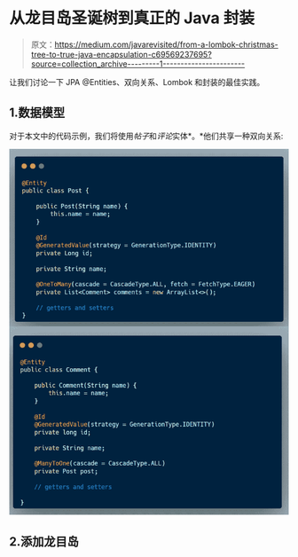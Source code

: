 # 从龙目岛圣诞树到真正的 Java 封装

> 原文：<https://medium.com/javarevisited/from-a-lombok-christmas-tree-to-true-java-encapsulation-c69569237695?source=collection_archive---------1----------------------->

让我们讨论一下 JPA @Entities、双向关系、Lombok 和封装的最佳实践。

## 1.数据模型

对于本文中的代码示例，我们将使用*帖子*和*评论*实体*。*他们共享一种双向关系:

[![](img/9d2c3854676d1b6bd64e2d81d801f815.png)](https://javarevisited.blogspot.com/2021/08/top-5-spring-data-jpa-courses-for-java.html)

## 2.添加龙目岛